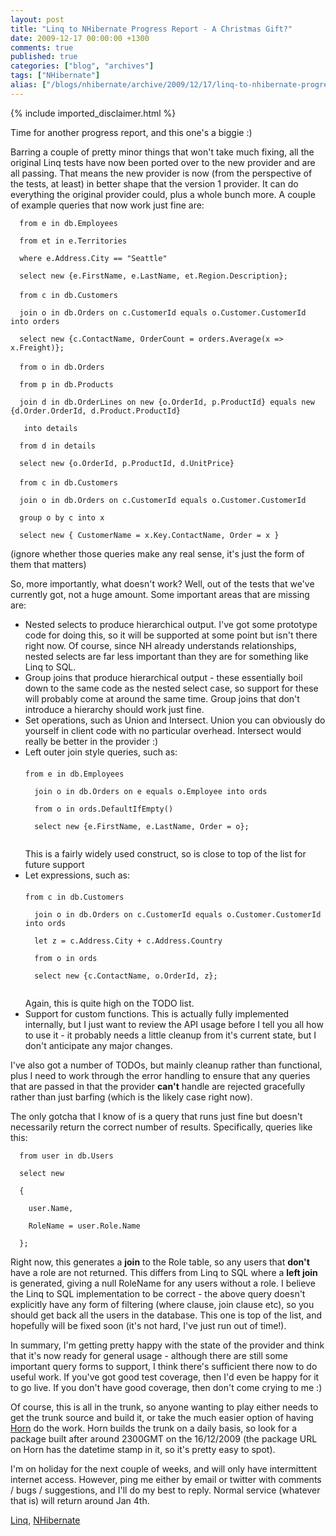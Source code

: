 ```yaml
---
layout: post
title: "Linq to NHibernate Progress Report - A Christmas Gift?"
date: 2009-12-17 00:00:00 +1300
comments: true
published: true
categories: ["blog", "archives"]
tags: ["NHibernate"]
alias: ["/blogs/nhibernate/archive/2009/12/17/linq-to-nhibernate-progress-report-a-christmas-gift.aspx"]
---
```

<!-- more -->
{% include imported_disclaimer.html %}
<p>Time for another progress report, and this one's a biggie :)</p>
<p>Barring a couple of pretty minor things that won't take much fixing, all the original Linq tests have now been ported over to the new provider and are all passing. That means the new provider is now (from the perspective of the tests, at least) in better shape that the version 1 provider. It can do everything the original provider could, plus a whole bunch more. A couple of example queries that now work just fine are:</p>
<p><code>&nbsp;&nbsp;from e in db.Employees<br />
&nbsp;&nbsp;from et in e.Territories<br />
&nbsp;&nbsp;where e.Address.City == "Seattle"<br />
&nbsp;&nbsp;select new {e.FirstName, e.LastName, et.Region.Description};<br /></code><br />
<code>&nbsp;&nbsp;from c in db.Customers<br />
&nbsp;&nbsp;join o in db.Orders on c.CustomerId equals o.Customer.CustomerId into orders<br />
&nbsp;&nbsp;select new {c.ContactName, OrderCount = orders.Average(x =&gt; x.Freight)};<br /></code><br />
<code>&nbsp;&nbsp;from o in db.Orders<br />
&nbsp;&nbsp;from p in db.Products<br />
&nbsp;&nbsp;join d in db.OrderLines on new {o.OrderId, p.ProductId} equals new {d.Order.OrderId, d.Product.ProductId}<br />
&nbsp;&nbsp; into details<br />
&nbsp;&nbsp;from d in details<br />
&nbsp;&nbsp;select new {o.OrderId, p.ProductId, d.UnitPrice}<br /></code><br />
<code>&nbsp;&nbsp;from c in db.Customers<br />
&nbsp;&nbsp;join o in db.Orders on c.CustomerId equals o.Customer.CustomerId<br />
&nbsp;&nbsp;group o by c into x<br />
&nbsp;&nbsp;select new { CustomerName = x.Key.ContactName, Order = x }<br /></code></p>
<p>(ignore whether those queries make any real sense, it's just the form of them that matters)</p>
<p>So, more importantly, what doesn't work? Well, out of the tests that we've currently got, not a huge amount. Some important areas that are missing are:</p>
<ul>
<li>Nested selects to produce hierarchical output. I've got some prototype code for doing this, so it will be supported at some point but isn't there right now. Of course, since NH already understands relationships, nested selects are far less important than they are for something like Linq to SQL.</li>
<li style="list-style: none"></li>
<li>Group joins that produce hierarchical output - these essentially boil down to the same code as the nested select case, so support for these will probably come at around the same time. Group joins that don't introduce a hierarchy should work just fine.</li>
<li style="list-style: none"></li>
<li>Set operations, such as Union and Intersect. Union you can obviously do yourself in client code with no particular overhead. Intersect would really be better in the provider :)</li>
<li style="list-style: none"></li>
<li>Left outer join style queries, such as:<br />
  <br />
  <code>from e in db.Employees<br />
  join o in db.Orders on e equals o.Employee into ords<br />
  from o in ords.DefaultIfEmpty()<br />
  select new {e.FirstName, e.LastName, Order = o};<br />
  <br /></code> This is a fairly widely used construct, so is close to top of the list for future support</li>
<li style="list-style: none"></li>
<li>Let expressions, such as:<br />
  <br />
  <code>from c in db.Customers<br />
  join o in db.Orders on c.CustomerId equals o.Customer.CustomerId into ords<br />
  let z = c.Address.City + c.Address.Country<br />
  from o in ords<br />
  select new {c.ContactName, o.OrderId, z};<br />
  <br /></code> Again, this is quite high on the TODO list.</li>
<li style="list-style: none"></li>
<li>Support for custom functions. This is actually fully implemented internally, but I just want to review the API usage before I tell you all how to use it - it probably needs a little cleanup from it's current state, but I don't anticipate any major changes.</li>
</ul>
<p>I've also got a number of TODOs, but mainly cleanup rather than functional, plus I need to work through the error handling to ensure that any queries that are passed in that the provider <strong>can't</strong> handle are rejected gracefully rather than just barfing (which is the likely case right now).</p>
<p>The only gotcha that I know of is a query that runs just fine but doesn't necessarily return the correct number of results. Specifically, queries like this:</p>
<p><code>&nbsp;&nbsp;from user in db.Users<br />
&nbsp;&nbsp;select new<br />
&nbsp;&nbsp;{<br />
&nbsp;&nbsp;&nbsp;&nbsp;user.Name,<br />
&nbsp;&nbsp;&nbsp;&nbsp;RoleName = user.Role.Name<br />
&nbsp;&nbsp;};<br /></code></p>
<p>Right now, this generates a <strong>join</strong> to the Role table, so any users that <strong>don't</strong> have a role are not returned. This differs from Linq to SQL where a <strong>left join</strong> is generated, giving a null RoleName for any users without a role. I believe the Linq to SQL implementation to be correct - the above query doesn't explicitly have any form of filtering (where clause, join clause etc), so you should get back all the users in the database. This one is top of the list, and hopefully will be fixed soon (it's not hard, I've just run out of time!).</p>
<p>In summary, I'm getting pretty happy with the state of the provider and think that it's now ready for general usage - although there are still some important query forms to support, I think there's sufficient there now to do useful work. If you've got good test coverage, then I'd even be happy for it to go live. If you don't have good coverage, then don't come crying to me :)</p>
<p>Of course, this is all in the trunk, so anyone wanting to play either needs to get the trunk source and build it, or take the much easier option of having <a href="http://www.hornget.net/packages/orm/nhibernate/nhibernate-trunk">Horn</a> do the work. Horn builds the trunk on a daily basis, so look for a package built after around 2300GMT on the 16/12/2009 (the package URL on Horn has the datetime stamp in it, so it's pretty easy to spot).</p>
<p>I'm on holiday for the next couple of weeks, and will only have intermittent internet access. However, ping me either by email or twitter with comments / bugs / suggestions, and I'll do my best to reply. Normal service (whatever that is) will return around Jan 4th.</p>
<div class="posttagsblock"><a rel="tag" href="http://technorati.com/tag/Linq">Linq</a>, <a rel="tag" href="http://technorati.com/tag/NHibernate">NHibernate</a></div>
